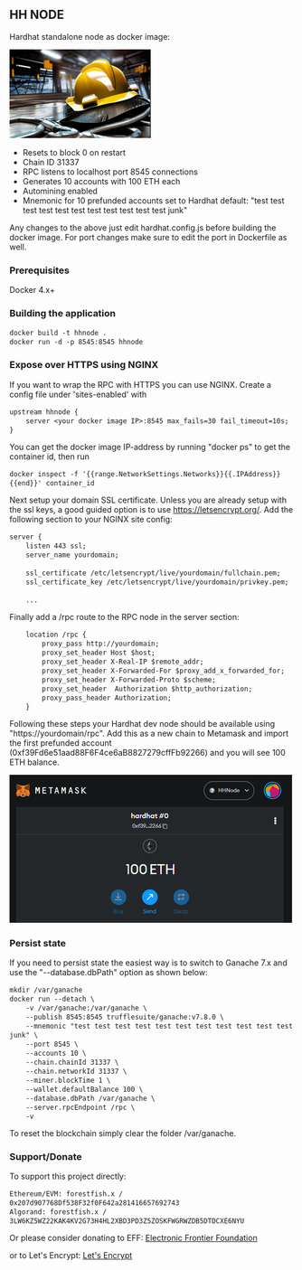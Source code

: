 ## HH NODE

Hardhat standalone node as docker image:

![alt text](https://github.com/p00temkin/hhnode/blob/master/img/hhnode.png?raw=true)

* Resets to block 0 on restart
* Chain ID 31337
* RPC listens to localhost port 8545 connections
* Generates 10 accounts with 100 ETH each
* Automining enabled
* Mnemonic for 10 prefunded accounts set to Hardhat default: "test test test test test test test test test test test junk"

Any changes to the above just edit hardhat.config.js before building the docker image. For port changes make sure to edit the port in Dockerfile as well.

### Prerequisites

Docker 4.x+

### Building the application

```
docker build -t hhnode .
docker run -d -p 8545:8545 hhnode
```

### Expose over HTTPS using NGINX

If you want to wrap the RPC with HTTPS you can use NGINX. Create a config file under 'sites-enabled' with

```
upstream hhnode {
    server <your docker image IP>:8545 max_fails=30 fail_timeout=10s;
}
```

You can get the docker image IP-address by running "docker ps" to get the container id, then run

```
docker inspect -f '{{range.NetworkSettings.Networks}}{{.IPAddress}}{{end}}' container_id
```

Next setup your domain SSL certificate. Unless you are already setup with the ssl keys, a good guided option is to use <https://letsencrypt.org/>. Add the following section to your NGINX site config:

```
server {
    listen 443 ssl;
    server_name yourdomain;

    ssl_certificate /etc/letsencrypt/live/yourdomain/fullchain.pem;
    ssl_certificate_key /etc/letsencrypt/live/yourdomain/privkey.pem;

    ...
```

Finally add a /rpc route to the RPC node in the server section:

```
    location /rpc {
        proxy_pass http://yourdomain;
        proxy_set_header Host $host;
        proxy_set_header X-Real-IP $remote_addr;
        proxy_set_header X-Forwarded-For $proxy_add_x_forwarded_for;
        proxy_set_header X-Forwarded-Proto $scheme;
        proxy_set_header  Authorization $http_authorization;
        proxy_pass_header Authorization;
    }
```

Following these steps your Hardhat dev node should be available using "https://yourdomain/rpc". Add this as a new chain to Metamask and import the first prefunded account (0xf39Fd6e51aad88F6F4ce6aB8827279cffFb92266) and you will see 100 ETH balance.

![alt text](https://github.com/p00temkin/hhnode/blob/master/img/metamask.png?raw=true)

### Persist state

If you need to persist state the easiest way is to switch to Ganache 7.x and use the "--database.dbPath" option as shown below:

```
mkdir /var/ganache
docker run --detach \
	-v /var/ganache:/var/ganache \
	--publish 8545:8545 trufflesuite/ganache:v7.8.0 \
	--mnemonic "test test test test test test test test test test test junk" \
	--port 8545 \
	--accounts 10 \
	--chain.chainId 31337 \
	--chain.networkId 31337 \
	--miner.blockTime 1 \
	--wallet.defaultBalance 100 \
	--database.dbPath /var/ganache \
	--server.rpcEndpoint /rpc \
	-v
```

To reset the blockchain simply clear the folder /var/ganache. 

### Support/Donate

To support this project directly:

   ```
   Ethereum/EVM: forestfish.x / 0x207d907768Df538F32f0F642a281416657692743
   Algorand: forestfish.x / 3LW6KZ5WZ22KAK4KV2G73H4HL2XBD3PD3Z5ZOSKFWGRWZDB5DTDCXE6NYU
   ```

Or please consider donating to EFF:
[Electronic Frontier Foundation](https://supporters.eff.org/donate)

or to Let's Encrypt:
[Let's Encrypt](https://letsencrypt.org/donate/)

